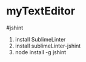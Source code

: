 # myTextEditor

#jshint 

1. install SublimeLinter
2. install sublimeLinter-jshint
3. node install -g jshint